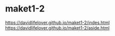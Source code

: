 # maket1-2
  https://davidlifelover.github.io/maket1-2/indes.html
  https://davidlifelover.github.io/maket1-2/aside.html

